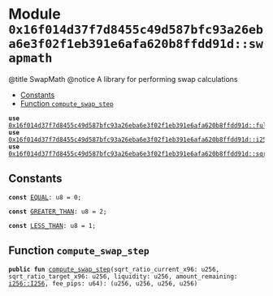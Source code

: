 
<a id="0x16f014d37f7d8455c49d587bfc93a26eba6e3f02f1eb391e6afa620b8ffdd91d_swapmath"></a>

# Module `0x16f014d37f7d8455c49d587bfc93a26eba6e3f02f1eb391e6afa620b8ffdd91d::swapmath`

@title SwapMath
@notice A library for performing swap calculations


-  [Constants](#@Constants_0)
-  [Function `compute_swap_step`](#0x16f014d37f7d8455c49d587bfc93a26eba6e3f02f1eb391e6afa620b8ffdd91d_swapmath_compute_swap_step)


<pre><code><b>use</b> <a href="fullmath.md#0x16f014d37f7d8455c49d587bfc93a26eba6e3f02f1eb391e6afa620b8ffdd91d_fullmath">0x16f014d37f7d8455c49d587bfc93a26eba6e3f02f1eb391e6afa620b8ffdd91d::fullmath</a>;
<b>use</b> <a href="i256.md#0x16f014d37f7d8455c49d587bfc93a26eba6e3f02f1eb391e6afa620b8ffdd91d_i256">0x16f014d37f7d8455c49d587bfc93a26eba6e3f02f1eb391e6afa620b8ffdd91d::i256</a>;
<b>use</b> <a href="sqrt_price_math.md#0x16f014d37f7d8455c49d587bfc93a26eba6e3f02f1eb391e6afa620b8ffdd91d_sqrt_price_math">0x16f014d37f7d8455c49d587bfc93a26eba6e3f02f1eb391e6afa620b8ffdd91d::sqrt_price_math</a>;
</code></pre>



<a id="@Constants_0"></a>

## Constants


<a id="0x16f014d37f7d8455c49d587bfc93a26eba6e3f02f1eb391e6afa620b8ffdd91d_swapmath_EQUAL"></a>



<pre><code><b>const</b> <a href="swapmath.md#0x16f014d37f7d8455c49d587bfc93a26eba6e3f02f1eb391e6afa620b8ffdd91d_swapmath_EQUAL">EQUAL</a>: u8 = 0;
</code></pre>



<a id="0x16f014d37f7d8455c49d587bfc93a26eba6e3f02f1eb391e6afa620b8ffdd91d_swapmath_GREATER_THAN"></a>



<pre><code><b>const</b> <a href="swapmath.md#0x16f014d37f7d8455c49d587bfc93a26eba6e3f02f1eb391e6afa620b8ffdd91d_swapmath_GREATER_THAN">GREATER_THAN</a>: u8 = 2;
</code></pre>



<a id="0x16f014d37f7d8455c49d587bfc93a26eba6e3f02f1eb391e6afa620b8ffdd91d_swapmath_LESS_THAN"></a>



<pre><code><b>const</b> <a href="swapmath.md#0x16f014d37f7d8455c49d587bfc93a26eba6e3f02f1eb391e6afa620b8ffdd91d_swapmath_LESS_THAN">LESS_THAN</a>: u8 = 1;
</code></pre>



<a id="0x16f014d37f7d8455c49d587bfc93a26eba6e3f02f1eb391e6afa620b8ffdd91d_swapmath_compute_swap_step"></a>

## Function `compute_swap_step`



<pre><code><b>public</b> <b>fun</b> <a href="swapmath.md#0x16f014d37f7d8455c49d587bfc93a26eba6e3f02f1eb391e6afa620b8ffdd91d_swapmath_compute_swap_step">compute_swap_step</a>(sqrt_ratio_current_x96: u256, sqrt_ratio_target_x96: u256, liquidity: u256, amount_remaining: <a href="i256.md#0x16f014d37f7d8455c49d587bfc93a26eba6e3f02f1eb391e6afa620b8ffdd91d_i256_I256">i256::I256</a>, fee_pips: u64): (u256, u256, u256, u256)
</code></pre>
